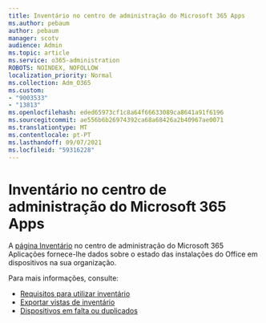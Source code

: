 ```yaml
---
title: Inventário no centro de administração do Microsoft 365 Apps
ms.author: pebaum
author: pebaum
manager: scotv
audience: Admin
ms.topic: article
ms.service: o365-administration
ROBOTS: NOINDEX, NOFOLLOW
localization_priority: Normal
ms.collection: Adm_O365
ms.custom:
- "9003533"
- "13813"
ms.openlocfilehash: eded65973cf1c8a64f66633089ca8641a91f6196
ms.sourcegitcommit: ae556b6b26974392ca68a68426a2b40967ae0071
ms.translationtype: MT
ms.contentlocale: pt-PT
ms.lasthandoff: 09/07/2021
ms.locfileid: "59316228"
---
```

# <a name="inventory-in-microsoft-365-apps-admin-center"></a>Inventário no centro de administração do Microsoft 365 Apps

A [página Inventário](https://docs.microsoft.com/deployoffice/admincenter/inventory) no centro de administração do Microsoft 365 Aplicações fornece-lhe dados sobre o estado das instalações do Office em dispositivos na sua organização. 

Para mais informações, consulte:

- [Requisitos para utilizar inventário](https://docs.microsoft.com/deployoffice/admincenter/inventory#requirements-for-using-inventory)
- [Exportar vistas de inventário](https://docs.microsoft.com/deployoffice/admincenter/inventory#export-inventory-views)
- [Dispositivos em falta ou duplicados](https://docs.microsoft.com/deployoffice/admincenter/inventory#missing-or-duplicate-devices)